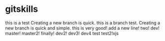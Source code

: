 # gitskills
this is  a test
Creating a new branch is quick.
this is a branch test.
Creating a new branch is quick and simple.
this is very good!
add a new line!
two!
dev!
master!
master2!
finally!
dev2!
dev3!
dev4
test
test2!xjs
